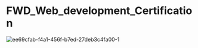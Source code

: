 # FWD_Web_development_Certification

![ee69cfab-f4a1-456f-b7ed-27deb3c4fa00-1](https://user-images.githubusercontent.com/96796504/232051424-fde8034b-d821-4a5d-9c12-ac76ae3b3efd.jpg)
